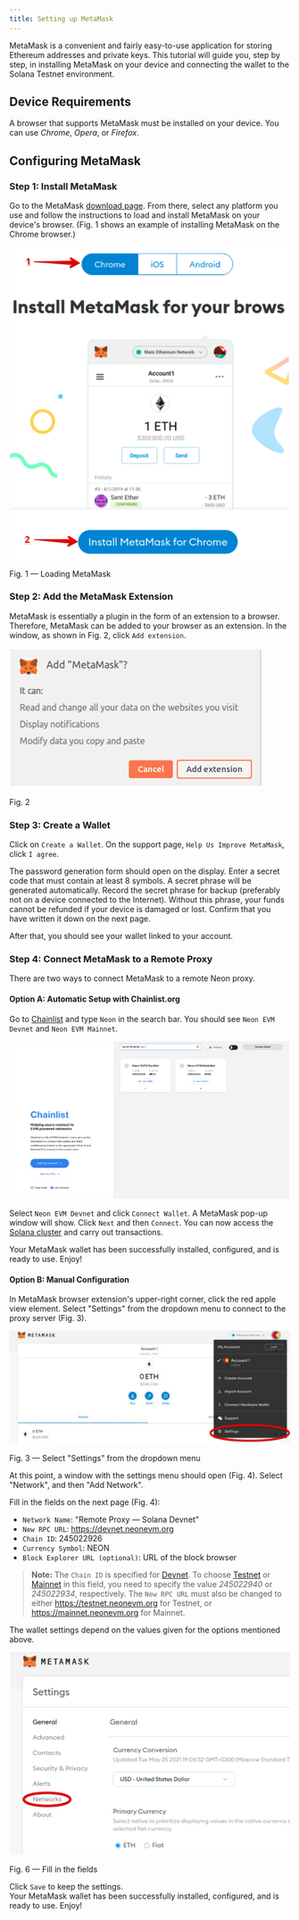 ```yaml
---
title: Setting up MetaMask
---
```


MetaMask is a convenient and fairly easy-to-use application for storing Ethereum addresses and private keys. This tutorial will guide you, step by step, in installing MetaMask on your device and connecting the wallet to the Solana Testnet environment.  

## Device Requirements

A browser that supports MetaMask must be installed on your device. You can use *Chrome*, *Opera*, or *Firefox*.

## Configuring MetaMask

### Step 1: Install MetaMask
Go to the MetaMask [download page](https://metamask.io/download.html). From there, select any platform you use and follow the instructions to load and install MetaMask on your device's browser. (Fig. 1 shows an example of installing MetaMask on the Chrome browser.)  

<div class='neon-img-box-600' style={{textAlign: 'center'}}>

![](./img/metamask-1.png)

Fig. 1 — Loading MetaMask

</div>

### Step 2: Add the MetaMask Extension
MetaMask is essentially a plugin in the form of an extension to a browser. Therefore, MetaMask can be added to your browser as an extension. In the window, as shown in Fig. 2, click `Add extension`.  

<div class='neon-img-width-300' style={{textAlign: 'center'}}>

![](./img/metamask-2.png)

Fig. 2

</div>

### Step 3: Create a Wallet
Click on `Create a Wallet`. On the support page, `Help Us Improve MetaMask`, click `I agree`. 

The password generation form should open on the display. Enter a secret code that must contain at least 8 symbols. A secret phrase will be generated automatically. Record the secret phrase for backup (preferably not on a device connected to the Internet). Without this phrase, your funds cannot be refunded if your device is damaged or lost. Confirm that you have written it down on the next page.  

After that, you should see your wallet linked to your account.

### Step 4: Connect MetaMask to a Remote Proxy
There are two ways to connect MetaMask to a remote Neon proxy.

#### Option A: Automatic Setup with Chainlist.org
Go to [Chainlist](https://chainlist.org/) and type `Neon` in the search bar. You should see `Neon EVM Devnet` and `Neon EVM Mainnet`.  

![](../developing/img/chainlist_neon.png)

Select `Neon EVM Devnet` and click `Connect Wallet`. A MetaMask pop-up window will show. Click `Next` and then `Connect`. You can now access the [Solana cluster](https://docs.solana.com/clusters) and carry out transactions.

Your MetaMask wallet has been successfully installed, configured, and is ready to use. Enjoy!

#### Option B: Manual Configuration
In MetaMask browser extension's upper-right corner, click the red apple view element. Select "Settings" from the dropdown menu to connect to the proxy server (Fig. 3).  

<div class='neon-img-box-600' style={{textAlign: 'center'}}>

![](./img/metamask-3.png)

Fig. 3 — Select "Settings" from the dropdown menu

</div>

At this point, a window with the settings menu should open (Fig. 4). Select "Network", and then "Add Network".

Fill in the fields on the next page (Fig. 4):  
* `Network Name`: "Remote Proxy — Solana Devnet"
* `New RPC URL`: https://devnet.neonevm.org
* `Chain ID`: 245022926
* `Currency Symbol`: NEON
* `Block Explorer URL (optional)`: URL of the block browser

> **Note:** The `Chain ID` is specified for [Devnet](https://docs.solana.com/clusters#devnet). To choose [Testnet](https://docs.solana.com/clusters#testnet) or [Mainnet](https://docs.solana.com/clusters#mainnet-beta) in this field, you need to specify the value *245022940* or *245022934*, respectively. The `New RPC URL` must also be changed to either https://testnet.neonevm.org for Testnet, or https://mainnet.neonevm.org for Mainnet.

The wallet settings depend on the values given for the options mentioned above.  

<div class='neon-img-box-300' style={{textAlign: 'center'}}>

![](img/metamask-4.png)

Fig. 6 — Fill in the fields

</div>

Click `Save` to keep the settings.  
Your MetaMask wallet has been successfully installed, configured, and is ready to use. Enjoy!
